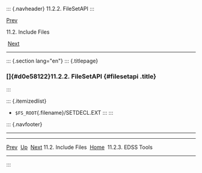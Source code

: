 ::: {.navheader}
11.2.2. FileSetAPI
:::

[Prev](ch11s02.html) 

11.2. Include Files

 [Next](ch11s02s03.html)

------------------------------------------------------------------------

::: {.section lang="en"}
::: {.titlepage}
<div>

<div>

### []{#d0e58122}11.2.2. FileSetAPI {#filesetapi .title}

</div>

</div>
:::

::: {.itemizedlist}
-   `$FS_ROOT`{.filename}/SETDECL.EXT
:::
:::

::: {.navfooter}

------------------------------------------------------------------------

  ----------------------- -------------------- --------------------------
  [Prev](ch11s02.html)     [Up](ch11s02.html)     [Next](ch11s02s03.html)
  11.2. Include Files      [Home](index.html)          11.2.3. EDSS Tools
  ----------------------- -------------------- --------------------------
:::
